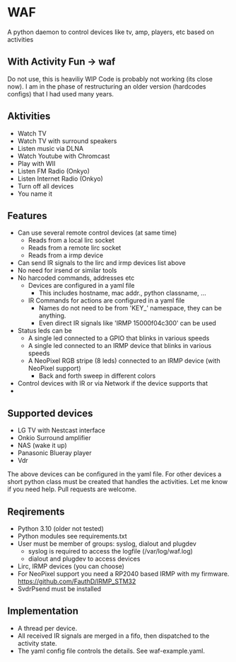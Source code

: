 # WAF

A python daemon to control devices like tv, amp, players, etc based on activities

## With Activity Fun -> waf

Do not use, this is heaviliy WIP
Code is probably not working (its close now).
I am in the phase of restructuring an older version (hardcodes configs) that I had used many years.

## Aktivities

- Watch TV
- Watch TV with surround speakers
- Listen music via DLNA
- Watch Youtube with Chromcast
- Play with WII
- Listen FM Radio (Onkyo)
- Listen Internet Radio (Onkyo)
- Turn off all devices
- You name it

## Features

- Can use several remote control devices (at same time)
  - Reads from a local lirc socket
  - Reads from a remote lirc socket
  - Reads from a irmp device
- Can send IR signals to the lirc and irmp devices list above
- No need for irsend or similar tools
- No harcoded commands, addresses etc
  - Devices are configured in a yaml file
    - This includes hostname, mac addr., python classname, ...
  - IR Commands for actions are configured in a yaml file
    - Names do not need to be from 'KEY_' namespace, they can be anything.
    - Even direct IR signals like 'IRMP 15000f04c300' can be used
- Status leds can be
  - A single led connected to a GPIO that blinks in various speeds
  - A single led connected to an IRMP device that blinks in various speeds
  - A NeoPixel RGB stripe (8 leds) connected to an IRMP device (with NeoPixel support)
    - Back and forth sweep in different colors
- Control devices with IR or via Network if the device supports that
- 

## Supported devices

- LG TV with Nestcast interface
- Onkio Surround amplifier
- NAS (wake it up)
- Panasonic Blueray player
- Vdr

The above devices can be configured in the yaml file.
For other devices a short python class must be created that handles the activities.
Let me know if you need help. Pull requests are welcome.

## Reqirements

- Python 3.10 (older not tested)
- Python modules see requirements.txt
- User must be member of groups: syslog, dialout and plugdev
  - syslog is required to access the logfile (/var/log/waf.log)
  - dialout and plugdev to access devices
- Lirc, IRMP devices (you can choose)
- For NeoPixel support you need a RP2040 based IRMP with my firmware.
  https://github.com/FauthD/IRMP_STM32
- SvdrPsend must be installed

## Implementation

- A thread per device.
- All received IR signals are merged in a fifo, then dispatched to the activity state.
- The yaml config file controls the details. See waf-example.yaml.
